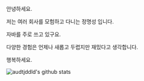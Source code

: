  안녕하세요.

저는 여러 회사를 모험하고 다니는 정명성 입니다.

자바를 주로 쓰고 있구요.

다양한 경험은 언제나 새롭고 두렵지만 재밌다고 생각합니다.

행복하세요.

![audtjddld's github stats](https://github-readme-stats.vercel.app/api?username=audtjddld&count_private=true)
